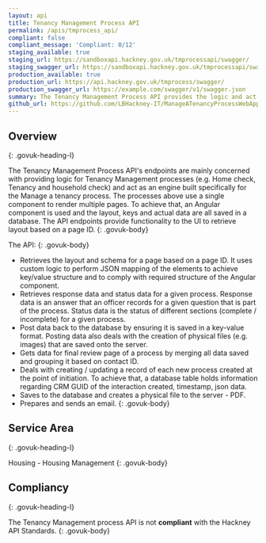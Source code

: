 ```yaml
---
layout: api
title: Tenancy Management Process API
permalink: /apis/tmprocess_api/
compliant: false
compliant_message: 'Compliant: 0/12'
staging_available: true
staging_url: https://sandboxapi.hackney.gov.uk/tmprocessapi/swagger/
staging_swagger_url: https://sandboxapi.hackney.gov.uk/tmprocessapi/swagger/
production_available: true
production_url: https://api.hackney.gov.uk/tmprocess/swagger/
production_swagger_url: https://example.com/swagger/v1/swagger.json
summary: The Tenancy Management Process API provides the logic and act as an engine built specifically for the Manage a Tenancy process.
github_url: https://github.com/LBHackney-IT/ManageATenancyProcessWebApp/
---
```


## Overview
{: .govuk-heading-l}

The Tenancy Management Process API's endpoints are mainly concerned with providing logic for Tenancy Management processes (e.g. Home check, Tenancy and household check) and act as an engine built specifically for the Manage a tenancy process.
The processes above use a single component to render multiple pages. To achieve that, an Angular component is used and the layout, keys and actual data are all saved in a database.
The API endpoints provide functionality to the UI to retrieve layout based on a page ID.
{: .govuk-body}

The API:
{: .govuk-body}

- Retrieves the layout and schema for a page based on a page ID. It uses custom logic to perform JSON mapping of the elements to achieve key/value structure and to comply with required structure of the Angular component.
- Retrieves response data and status data for a given process. Response data is an answer that an officer records for a given question that is part of the process. Status data is the status of different sections (complete / incomplete) for a given process.
- Post data back to the database by ensuring it is saved in a key-value format. Posting data also deals with the creation of physical files (e.g. images) that are saved onto the server.
- Gets data for final review page of a process by merging all data saved and grouping it based on contact ID.
- Deals with creating / updating a record of each new process created at the point of initiation. To achieve that, a database table holds information regarding CRM GUID of the interaction created, timestamp,
json data.
- Saves to the database and creates a physical file to the server - PDF.
- Prepares and sends an email.
{: .govuk-body}

## Service Area
{: .govuk-heading-l}

Housing - Housing Management
{: .govuk-body}

## Compliancy
{: .govuk-heading-l}

The Tenancy Management process API is not **compliant** with the Hackney API Standards.
{: .govuk-body}
